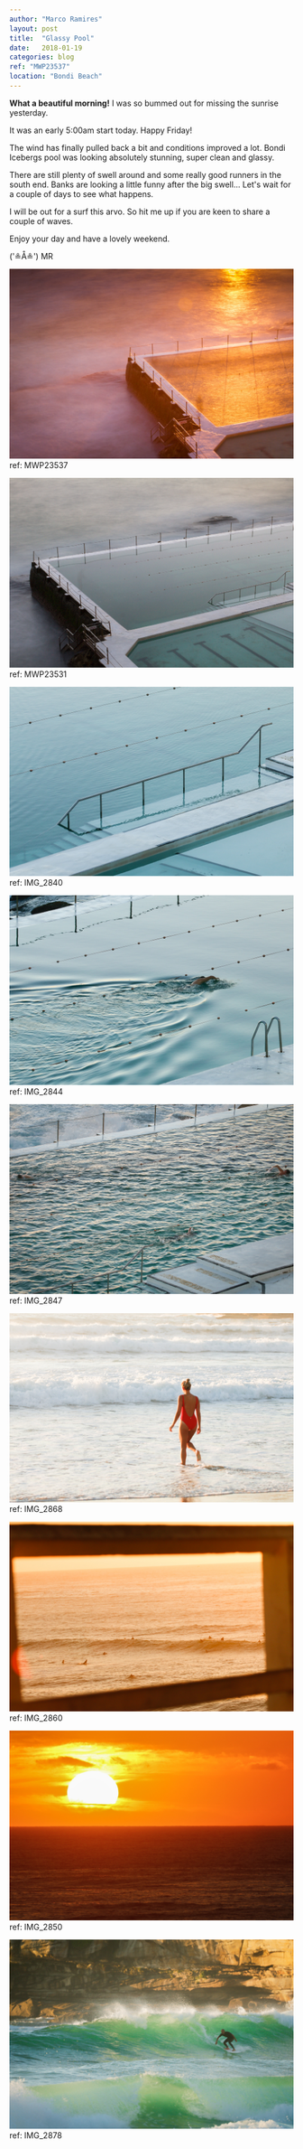 ```yaml
---
author: "Marco Ramires"
layout: post
title:  "Glassy Pool"
date:   2018-01-19
categories: blog
ref: "MWP23537"
location: "Bondi Beach"
---
```



**What a beautiful morning!** I was so bummed out for missing the sunrise yesterday.

It was an early 5:00am start today. Happy Friday!

The wind has finally pulled back a bit and conditions improved a lot. Bondi Icebergs pool was looking absolutely stunning, super clean and glassy.

There are still plenty of swell around and some really good runners in the south end. Banks are looking a little funny after the big swell... Let's wait for a couple of days to see what happens.

I will be out for a surf this arvo. So hit me up if you are keen to share a couple of waves.

Enjoy your day and have a lovely weekend.

('≗Å≗') MR

![Sample Image](../images/site/pictures/2018-01-19/MWP23537.jpg)
ref: MWP23537

![Sample Image](../images/site/pictures/2018-01-19/MWP23531.jpg)
ref: MWP23531

![Sample Image](../images/site/pictures/2018-01-19/IMG_2840.jpg)
ref: IMG_2840

![Sample Image](../images/site/pictures/2018-01-19/IMG_2844.jpg)
ref: IMG_2844

![Sample Image](../images/site/pictures/2018-01-19/IMG_2847.jpg)
ref: IMG_2847

![Sample Image](../images/site/pictures/2018-01-19/IMG_2868.jpg)
ref: IMG_2868

![Sample Image](../images/site/pictures/2018-01-19/IMG_2860.jpg)
ref: IMG_2860

![Sample Image](../images/site/pictures/2018-01-19/IMG_2850.jpg)
ref: IMG_2850

![Sample Image](../images/site/pictures/2018-01-19/IMG_2878.jpg)
ref: IMG_2878



